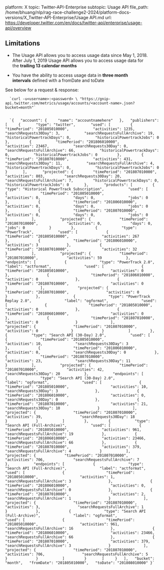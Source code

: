 platform: X
topic: Twitter-API-Enterprise
subtopic: Usage API
file_path: /home/bhuang/nlp/rag-race-challenge2-2024/platform-docs-versions/X_Twitter-API-Enterprise/Usage API.md
url: https://developer.twitter.com/en/docs/twitter-api/enterprise/usage-api/overview


## Limitations

* The Usage API allows you to access usage data since May 1, 2018.  After July 1, 2019 Usage API allows you to access usage data for the **trailing 13 calendar months**  
    
* You have the ability to access usage data in **three month intervals** defined with a fromDate and toDate

See below for a request & response:

      `curl -u<username>:<password> \ "https://gnip-api.twitter.com/metrics/usage/accounts/<account-name>.json?bucket=month"`
    

      `{   "account": {     "name": "accountnamehere"   },   "publishers": [     {       "type": "twitter",       "used": [         {           "timePeriod": "201805010000",           "activities": 1235,           "searchRequests30Day": 3,           "searchRequestsFullArchive": 19,           "historicalPowertrackDays": 0,           "historicalPowertrackJobs": 0         },         {           "timePeriod": "201806010000",           "activities": 23467,           "searchRequests30Day": 0,           "searchRequestsFullArchive": 66,           "historicalPowertrackDays": 0,           "historicalPowertrackJobs": 0         },         {           "timePeriod": "201807010000",           "activities": 431,           "searchRequests30Day": 11,           "searchRequestsFullArchive": 4,           "historicalPowertrackDays": 0,           "historicalPowertrackJobs": 0         }       ],       "projected": {         "timePeriod": "201807010000",         "activities": 803,         "searchRequests30Day": 20,         "searchRequestsFullArchive": 7,         "historicalPowertrackDays": 0,         "historicalPowertrackJobs": 0       },       "products": [         {           "type": "Historical PowerTrack Subscription",           "used": [             {               "timePeriod": "201805010000",               "activities": 0,               "days": 0,               "jobs": 0             },             {               "timePeriod": "201806010000",               "activities": 0,               "days": 0,               "jobs": 0             },             {               "timePeriod": "201807010000",               "activities": 0,               "days": 0,               "jobs": 0             }           ],           "projected": {             "timePeriod": "201807010000",             "activities": 0,             "days": 0,             "jobs": 0           }         },         {           "type": "PowerTrack",           "used": [             {               "timePeriod": "201805010000",               "activities": 267             },             {               "timePeriod": "201806010000",               "activities": 3             },             {               "timePeriod": "201807010000",               "activities": 32             }           ],           "projected": {             "timePeriod": "201807010000",             "activities": 59           },           "endpoints": [             {               "type": "PowerTrack 2.0",               "label": "actformat",               "used": [                 {                   "timePeriod": "201805010000",                   "activities": 0                 },                 {                   "timePeriod": "201806010000",                   "activities": 0                 },                 {                   "timePeriod": "201807010000",                   "activities": 0                 }               ],               "projected": {                 "timePeriod": "201807010000",                 "activities": 0               }             },               {               "type": "PowerTrack Replay 2.0",               "label": "ogformat",               "used": [                 {                   "timePeriod": "201805010000",                   "activities": 0                 },                 {                   "timePeriod": "201806010000",                   "activities": 0                 },                 {                   "timePeriod": "201807010000",                   "activities": 0                 }               ],               "projected": {                 "timePeriod": "201807010000",                 "activities": 0               }             }           ]         },         {           "type": "Search API (30-Day) 2.0",           "used": [             {               "timePeriod": "201805010000",               "activities": 10,               "searchRequests30Day": 3             },             {               "timePeriod": "201806010000",               "activities": 0,               "searchRequests30Day": 0             },             {               "timePeriod": "201807010000",               "activities": 23,               "searchRequests30Day": 11             }           ],           "projected": {             "timePeriod": "201807010000",             "activities": 42,             "searchRequests30Day": 20           },           "endpoints": [             {               "type": "Search API (30-Day) 2.0",               "label": "ogformat",               "used": [                 {                   "timePeriod": "201805010000",                   "activities": 10,                   "searchRequests30Day": 3                 },                 {                   "timePeriod": "201806010000",                   "activities": 0,                   "searchRequests30Day": 0                 },                 {                   "timePeriod": "201807010000",                   "activities": 21,                   "searchRequests30Day": 10                 }               ],               "projected": {                 "timePeriod": "201807010000",                 "activities": 39,                 "searchRequests30Day": 18               }             }           ]         },         {           "type": "Search API (Full-Archive)",           "used": [             {               "timePeriod": "201805010000",               "activities": 961,               "searchRequestsFullArchive": 19             },             {               "timePeriod": "201806010000",               "activities": 23466,               "searchRequestsFullArchive": 66             },             {               "timePeriod": "201807010000",               "activities": 379,               "searchRequestsFullArchive": 4             }           ],           "projected": {             "timePeriod": "201807010000",             "activities": 706,             "searchRequestsFullArchive": 7           },           "endpoints": [             {               "type": "Search API (Full-Archive)",               "label": "actformat",               "used": [                 {                   "timePeriod": "201805010000",                   "activities": 1,                   "searchRequestsFullArchive": 3                 },                 {                   "timePeriod": "201806010000",                   "activities": 0,                   "searchRequestsFullArchive": 0                 },                 {                   "timePeriod": "201807010000",                   "activities": 2,                   "searchRequestsFullArchive": 1                 }               ],               "projected": {                 "timePeriod": "201807010000",                 "activities": 3,                 "searchRequestsFullArchive": 1               }             },             {               "type": "Search API (Full-Archive)",               "label": "ogformat",               "used": [                 {                   "timePeriod": "201805010000",                   "activities": 961,                   "searchRequestsFullArchive": 16                 },                 {                   "timePeriod": "201806010000",                   "activities": 23466,                   "searchRequestsFullArchive": 66                 },                 {                   "timePeriod": "201807010000",                   "activities": 379,                   "searchRequestsFullArchive": 3                 }               ],               "projected": {                 "timePeriod": "201807010000",                 "activities": 706,                 "searchRequestsFullArchive": 5               }             }           ]         }       ]     }   ],   "bucket": "month",   "fromDate": "201805010000",   "toDate": "201808010000" }`